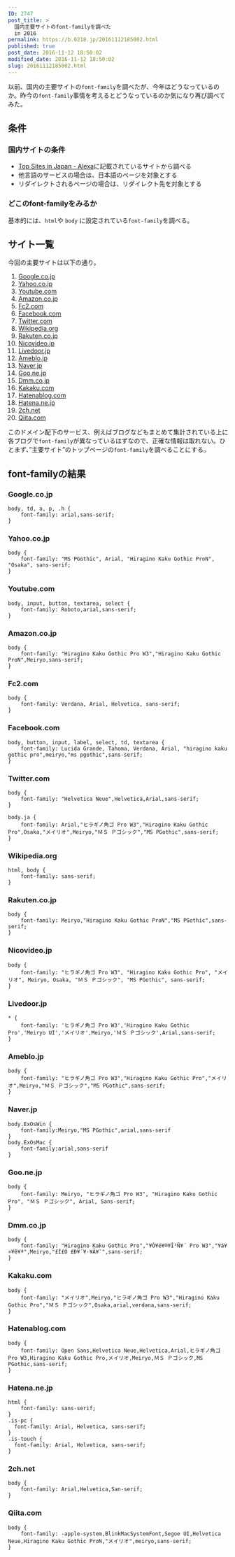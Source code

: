 ```yaml
---
ID: 2747
post_title: >
  国内主要サイトのfont-familyを調べた
  in 2016
permalink: https://b.0218.jp/20161112185002.html
published: true
post_date: 2016-11-12 18:50:02
modified_date: 2016-11-12 18:50:02
slug: 20161112185002.html
---
```

以前、国内の主要サイトの<code>font-family</code>を調べたが、今年はどうなっているのか。昨今の<code>font-family</code>事情を考えるとどうなっているのか気になり再び調べてみた。

<!--more-->

<h2>条件</h2>

<h3>国内サイトの条件</h3>

<ul>
<li><a href="http://www.alexa.com/topsites/countries/JP">Top Sites in Japan - Alexa</a>に記載されているサイトから調べる</li>
<li>他言語のサービスの場合は、日本語のページを対象とする</li>
<li>リダイレクトされるページの場合は、リダイレクト先を対象とする</li>
</ul>

<h3>どこのfont-familyをみるか</h3>

基本的には、<code>html</code>や <code>body</code> に設定されている<code>font-family</code>を調べる。

<h2>サイト一覧</h2>

今回の主要サイトは以下の通り。

<ol>
<li><a href="//Google.co.jp">Google.co.jp</a></li>
<li><a href="http://Yahoo.co.jp">Yahoo.co.jp</a></li>
<li><a href="//Youtube.com">Youtube.com</a></li>
<li><a href="//Amazon.co.jp">Amazon.co.jp</a></li>
<li><a href="http://Fc2.com">Fc2.com</a></li>
<li><a href="//Facebook.com">Facebook.com</a></li>
<li><a href="//Twitter.com">Twitter.com</a></li>
<li><a href="//Wikipedia.org">Wikipedia.org</a></li>
<li><a href="http://Rakuten.co.jp">Rakuten.co.jp</a></li>
<li><a href="http://Nicovideo.jp">Nicovideo.jp</a></li>
<li><a href="http://Livedoor.jp">Livedoor.jp</a></li>
<li><a href="http://Ameblo.jp">Ameblo.jp</a></li>
<li><a href="http://Naver.jp">Naver.jp</a></li>
<li><a href="http://Goo.ne.jp">Goo.ne.jp</a></li>
<li><a href="http://Dmm.co.jp">Dmm.co.jp</a></li>
<li><a href="http://Kakaku.com">Kakaku.com</a></li>
<li><a href="http://Hatenablog.com">Hatenablog.com</a></li>
<li><a href="//Hatena.ne.jp">Hatena.ne.jp</a></li>
<li><a href="http://2ch.net">2ch.net</a></li>
<li><a href="//Qiita.com">Qiita.com</a></li>
</ol>

このドメイン配下のサービス、例えばブログなどもまとめて集計されている上に各ブログで<code>font-family</code>が異なっているはずなので、正確な情報は取れない。ひとまず、”主要サイト”のトップページの<code>font-family</code>を調べることにする。

<h2>font-familyの結果</h2>

<h3>Google.co.jp</h3>

<pre><code class="language-css">body, td, a, p, .h {
    font-family: arial,sans-serif;
}
</code></pre>

<h3>Yahoo.co.jp</h3>

<pre><code class="language-css">body {
    font-family: "MS PGothic", Arial, "Hiragino Kaku Gothic ProN", "Osaka", sans-serif;
}
</code></pre>

<h3>Youtube.com</h3>

<pre><code class="language-css">body, input, button, textarea, select {
    font-family: Roboto,arial,sans-serif;
}
</code></pre>

<h3>Amazon.co.jp</h3>

<pre><code class="language-css">body {
    font-family: "Hiragino Kaku Gothic Pro W3","Hiragino Kaku Gothic ProN",Meiryo,sans-serif;
}
</code></pre>

<h3>Fc2.com</h3>

<pre><code class="language-css">body {
    font-family: Verdana, Arial, Helvetica, sans-serif;
}
</code></pre>

<h3>Facebook.com</h3>

<pre><code class="language-css">body, button, input, label, select, td, textarea {
    font-family: Lucida Grande, Tahoma, Verdana, Arial, "hiragino kaku gothic pro",meiryo,"ms pgothic",sans-serif;
}
</code></pre>

<h3>Twitter.com</h3>

<pre><code class="language-css">body {
    font-family: "Helvetica Neue",Helvetica,Arial,sans-serif;
}

body.ja {
    font-family: Arial,"ヒラギノ角ゴ Pro W3","Hiragino Kaku Gothic Pro",Osaka,"メイリオ",Meiryo,"ＭＳ Ｐゴシック","MS PGothic",sans-serif;
}
</code></pre>

<h3>Wikipedia.org</h3>

<pre><code class="language-css">html, body {
    font-family: sans-serif;
}
</code></pre>

<h3>Rakuten.co.jp</h3>

<pre><code class="language-css">body {
    font-family: Meiryo,"Hiragino Kaku Gothic ProN","MS PGothic",sans-serif;
}
</code></pre>

<h3>Nicovideo.jp</h3>

<pre><code class="language-css">body {
    font-family: "ヒラギノ角ゴ Pro W3", "Hiragino Kaku Gothic Pro", "メイリオ", Meiryo, Osaka, "ＭＳ Ｐゴシック", "MS PGothic", sans-serif;
}
</code></pre>

<h3>Livedoor.jp</h3>

<pre><code class="language-css">* {
    font-family: 'ヒラギノ角ゴ Pro W3','Hiragino Kaku Gothic Pro','Meiryo UI','メイリオ',Meiryo,'ＭＳ Ｐゴシック',Arial,sans-serif;
}
</code></pre>

<h3>Ameblo.jp</h3>

<pre><code class="language-css">body {
    font-family: "ヒラギノ角ゴ Pro W3","Hiragino Kaku Gothic Pro","メイリオ",Meiryo,"ＭＳ Ｐゴシック","MS PGothic",sans-serif;
}
</code></pre>

<h3>Naver.jp</h3>

<pre><code class="language-css">body.ExOsWin {
    font-family:Meiryo,"MS PGothic",arial,sans-serif
}
body.ExOsMac {
    font-family:arial,sans-serif
}
</code></pre>

<h3>Goo.ne.jp</h3>

<pre><code class="language-css">body {
    font-family: Meiryo, "ヒラギノ角ゴ Pro W3", "Hiragino Kaku Gothic Pro", "ＭＳ Ｐゴシック", Arial, Sans-serif;
}
</code></pre>

<h3>Dmm.co.jp</h3>

<pre><code class="language-css">body {
    font-family: "Hiragino Kaku Gothic Pro","¥Ò¥é¥®¥Î³Ñ¥´ Pro W3","¥á¥¤¥ê¥ª",Meiryo,"£Í£Ó £Ð¥´¥·¥Ã¥¯",sans-serif;
}
</code></pre>

<h3>Kakaku.com</h3>

<pre><code class="language-css">body {
    font-family: "メイリオ",Meiryo,"ヒラギノ角ゴ Pro W3","Hiragino Kaku Gothic Pro","ＭＳ Ｐゴシック",Osaka,arial,verdana,sans-serif;
}
</code></pre>

<h3>Hatenablog.com</h3>

<pre><code class="language-css">body {
    font-family: Open Sans,Helvetica Neue,Helvetica,Arial,ヒラギノ角ゴ Pro W3,Hiragino Kaku Gothic Pro,メイリオ,Meiryo,ＭＳ Ｐゴシック,MS PGothic,sans-serif;
}
</code></pre>

<h3>Hatena.ne.jp</h3>

<pre><code class="language-css">html {
    font-family: sans-serif;
}
.is-pc {
  font-family: Arial, Helvetica, sans-serif;
}
.is-touch {
  font-family: Arial, Helvetica, sans-serif;
}
</code></pre>

<h3>2ch.net</h3>

<pre><code class="language-css">body {
    font-family: Arial,Helvetica,San-serif;
}
</code></pre>

<h3>Qiita.com</h3>

<pre><code class="language-css">body {
    font-family: -apple-system,BlinkMacSystemFont,Segoe UI,Helvetica Neue,Hiragino Kaku Gothic ProN,"メイリオ",meiryo,sans-serif;
}
</code></pre>